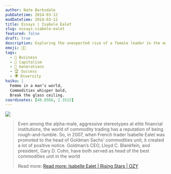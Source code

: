 ```yaml
---
author: Nate Barksdale
pubDatetime: 2014-03-12
modDatetime: 2014-03-12
title: Essays | Isabele Ealet
slug: essays-isabele-ealet
featured: false
draft: true
description: Exploring the unexpected rise of a female leader in the male-dominated world of commodity trading.
emoji: 👩‍💼
tags:
  - 💼 Business
  - 💼 Capitalism
  - 👥 Generations
  - 🏆 Success
  - 🌍 Diversity
haiku: |
  Femme in a man’s world,  
  Commodities whisper bold,  
  Break the glass ceiling.
coordinates: [48.8566, 2.3522]
---
```


[![](https://www.natebarksdale.com/wp-content/uploads/2014/03/ozy.png)](http://www.ozy.com)

> Even among the alpha-male, aggressive stereotypes at elite financial institutions, the world of commodity trading has a reputation of being rough-and-tumble. So, in 2007, when French trader Isabelle Ealet was promoted to the head of Goldman Sachs’ commodities unit, it created a lot of positive notice. Goldman’s CEO, Lloyd C. Blankfein, and president, Gary D. Cohn, have both served as head of the best commodities unit in the world
>
> Read more: [Read more: Isabelle Ealet | Rising Stars | OZY](https://www.google.com/search?q=%22Read%20more%3A%20Isabelle%20Ealet%20%7C%20Rising%20Stars%20%7C%20OZY%22%20ozy.com)
